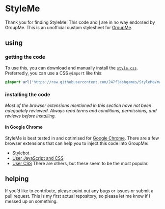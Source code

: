 # StyleMe
Thank you for finding Style&#xfeff;Me! This code and [I](https://github.com/247flashgames) are in no way endorsed by Group&#xfeff;Me. This is an unofficial custom stylesheet for [Group&#xfeff;Me](https://GroupMe.com).
## using
### getting the code
To use this, you can download and manually install the [`style.css`](https://github.com/247flashgames/StyleMe/blob/master/style.css). Preferredly, you can use a CSS `@import` like this:
```css
@import url("https://raw.githubusercontent.com/247flashgames/StyleMe/master/style.css");
```
### installing the code
*Most of the browser extensions mentioned in this section have not been adequately reviewed. Always read terms and conditions, permissions, and reviews before installing.*
#### in Google Chrome
Style&#xfeff;Me is best tested in and optimised for [Google Chrome](https://www.google.com/chrome). There are a few browser extensions that can help you to inject this code into Group&#xfeff;Me:
* [Stylebot](https://chrome.google.com/webstore/detail/stylebot/oiaejidbmkiecgbjeifoejpgmdaleoha)
* [User JavaScript and CSS](https://chrome.google.com/webstore/detail/user-javascript-and-css/nbhcbdghjpllgmfilhnhkllmkecfmpld)
* [User CSS](https://chrome.google.com/webstore/detail/user-css/okpjlejfhacmgjkmknjhadmkdbcldfcb)
There are others, but these seem to be the most popular.
## helping
If you’d like to contribute, please point out any bugs or issues or submit a pull request. This is my first actual repository, so please let me know if I messed up on something.
